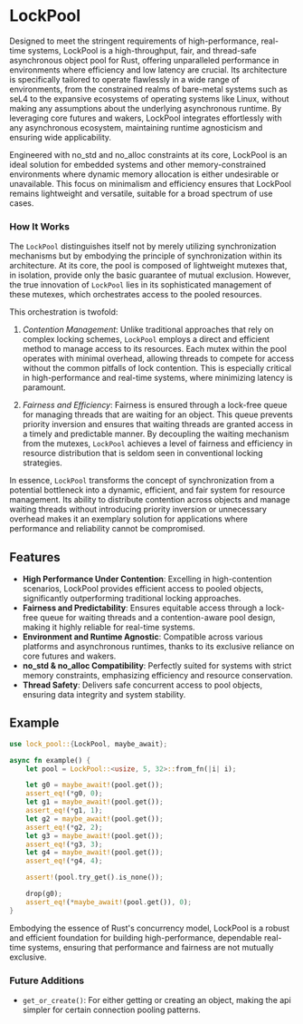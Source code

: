 # LockPool

Designed to meet the stringent requirements of high-performance, real-time systems, LockPool is a high-throughput, fair,
and thread-safe asynchronous object pool for Rust, offering unparalleled performance in environments where efficiency 
and low latency are crucial. Its architecture is specifically tailored to operate flawlessly in a wide range of 
environments, from the constrained realms of bare-metal systems such as seL4 to the expansive ecosystems of operating 
systems like Linux, without making any assumptions about the underlying asynchronous runtime. By leveraging core futures
and wakers, LockPool integrates effortlessly with any asynchronous ecosystem, maintaining runtime agnosticism and 
ensuring wide applicability.

Engineered with no_std and no_alloc constraints at its core, LockPool is an ideal solution for embedded systems and 
other memory-constrained environments where dynamic memory allocation is either undesirable or unavailable. This focus 
on minimalism and efficiency ensures that LockPool remains lightweight and versatile, suitable for a broad spectrum of 
use cases.

### How It Works

The `LockPool` distinguishes itself not by merely utilizing synchronization mechanisms but by embodying the principle 
of synchronization within its architecture. At its core, the pool is composed of lightweight mutexes that, in isolation,
provide only the basic guarantee of mutual exclusion. However, the true innovation of `LockPool` lies in its 
sophisticated management of these mutexes, which orchestrates access to the pooled resources.

This orchestration is twofold:

1. *Contention Management*: Unlike traditional approaches that rely on complex locking schemes, `LockPool` employs a 
direct and efficient method to manage access to its resources. Each mutex within the pool operates with minimal 
overhead, allowing threads to compete for access without the common pitfalls of lock contention. This is especially 
critical in high-performance and real-time systems, where minimizing latency is paramount.

2. *Fairness and Efficiency*: Fairness is ensured through a lock-free queue for managing threads that are waiting for 
an object. This queue prevents priority inversion and ensures that waiting threads are granted access in a timely and 
predictable manner. By decoupling the waiting mechanism from the mutexes, `LockPool` achieves a level of fairness and 
efficiency in resource distribution that is seldom seen in conventional locking strategies.

In essence, `LockPool` transforms the concept of synchronization from a potential bottleneck into a dynamic, efficient, 
and fair system for resource management. Its ability to distribute contention across objects and manage waiting threads 
without introducing priority inversion or unnecessary overhead makes it an exemplary solution for applications where 
performance and reliability cannot be compromised.

## Features

- **High Performance Under Contention**: Excelling in high-contention scenarios, LockPool provides efficient access to 
pooled objects, significantly outperforming traditional locking approaches.
- **Fairness and Predictability**: Ensures equitable access through a lock-free queue for waiting threads and a 
contention-aware pool design, making it highly reliable for real-time systems.
- **Environment and Runtime Agnostic**: Compatible across various platforms and asynchronous runtimes, thanks to its 
exclusive reliance on core futures and wakers.
- **no_std & no_alloc Compatibility**: Perfectly suited for systems with strict memory constraints, emphasizing 
efficiency and resource conservation.
- **Thread Safety**: Delivers safe concurrent access to pool objects, ensuring data integrity and system stability.

## Example

```rust
use lock_pool::{LockPool, maybe_await};

async fn example() {
    let pool = LockPool::<usize, 5, 32>::from_fn(|i| i);

    let g0 = maybe_await!(pool.get());
    assert_eq!(*g0, 0);
    let g1 = maybe_await!(pool.get());
    assert_eq!(*g1, 1);
    let g2 = maybe_await!(pool.get());
    assert_eq!(*g2, 2);
    let g3 = maybe_await!(pool.get());
    assert_eq!(*g3, 3);
    let g4 = maybe_await!(pool.get());
    assert_eq!(*g4, 4);

    assert!(pool.try_get().is_none());

    drop(g0);
    assert_eq!(*maybe_await!(pool.get()), 0);
}
```

Embodying the essence of Rust's concurrency model, LockPool is a robust and efficient foundation for building 
high-performance, dependable real-time systems, ensuring that performance and fairness are not mutually exclusive.

### Future Additions

- `get_or_create()`: For either getting or creating an object, making the api simpler for certain connection pooling
                     patterns.

  